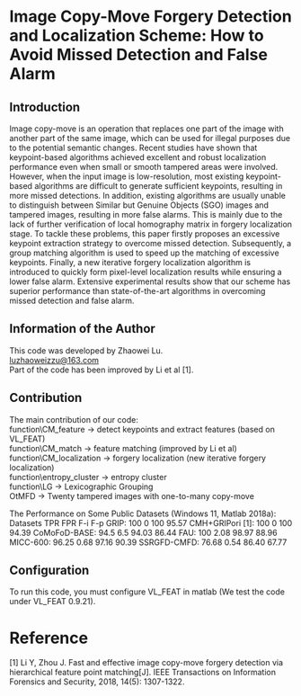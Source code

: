 # Image Copy-Move Forgery Detection and Localization Scheme: How to Avoid Missed Detection and False Alarm

## Introduction
Image copy-move is an operation that replaces one part of the image with another part of the same image, which can be used for illegal purposes due to the potential semantic changes. Recent studies have shown that keypoint-based algorithms achieved excellent and robust localization performance even when small or smooth tampered areas were involved. However, when the input image is low-resolution, most existing keypoint-based algorithms are difficult to generate sufficient keypoints, resulting in more missed detections. In addition, existing algorithms are usually unable to distinguish between Similar but Genuine Objects (SGO) images and tampered images, resulting in more false alarms. This is mainly due to the lack of further verification of local homography matrix in forgery localization stage. To tackle these problems, this paper firstly proposes an excessive keypoint extraction strategy to overcome missed detection. Subsequently, a group matching algorithm is used to speed up the matching of excessive keypoints. Finally, a new iterative forgery localization algorithm is introduced to quickly form pixel-level localization results while ensuring a lower false alarm. Extensive experimental results show that our scheme has superior performance than state-of-the-art algorithms in overcoming missed detection and false alarm.

## Information of the Author
This code was developed by Zhaowei Lu. <br />
luzhaoweizzu@163.com <br />
Part of the code has been improved by Li et al [1].

## Contribution
The main contribution of our code: <br />
function\CM_feature -> detect keypoints and extract features (based on VL_FEAT) <br />
function\CM_match -> feature matching (improved by Li et al) <br />
function\CM_localization -> forgery localization (new iterative forgery localization) <br />
function\entropy_cluster -> entropy cluster <br />
function\LG -> Lexicographic Grouping <br />
OtMFD -> Twenty tampered images with one-to-many copy-move <br />


The Performance on Some Public Datasets (Windows 11, Matlab 2018a):
Datasets                TPR         FPR         F-i         F-p
GRIP:                   100         0           100         95.57
CMH+GRIPori [1]:        100         0           100         94.39
CoMoFoD-BASE:           94.5		    6.5         94.03		    86.44
FAU:                    100         2.08		    98.97		    88.96
MICC-600:               96.25		    0.68		    97.16		    90.39
SSRGFD-CMFD:            76.68		    0.54		    86.40		    67.77

## Configuration
To run this code, you must configure VL_FEAT in matlab (We test the code under VL_FEAT 0.9.21).

# Reference
[1] Li Y, Zhou J. Fast and effective image copy-move forgery detection via hierarchical feature point matching[J]. IEEE Transactions on Information Forensics and Security, 2018, 14(5): 1307-1322.

